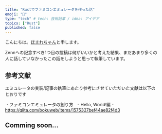 ```yaml
---
title: "Rustでファミコンエミュレータを作った話"
emoji: "🦀"
type: "tech" # tech: 技術記事 / idea: アイデア
topics: ["Rust"]
published: false
---
```


こんにちは。[ほまれちゃん](https://twitter.comlkanimum)と申します。

Zennへの記念すべき1つ目の投稿は何がいいかと考えた結果、まだあまり多くの人に話していなかったこの話をしようと思って執筆しています。

## 参考文献

エミュレータの実装/記事の執筆にあたり参考にさせていただいた文献は以下のとおりです

・ファミコンエミュレータの創り方　- Hello, World!編 -
https://qiita.com/bokuweb/items/1575337bef44ae82f4d3



## Comming soon…


